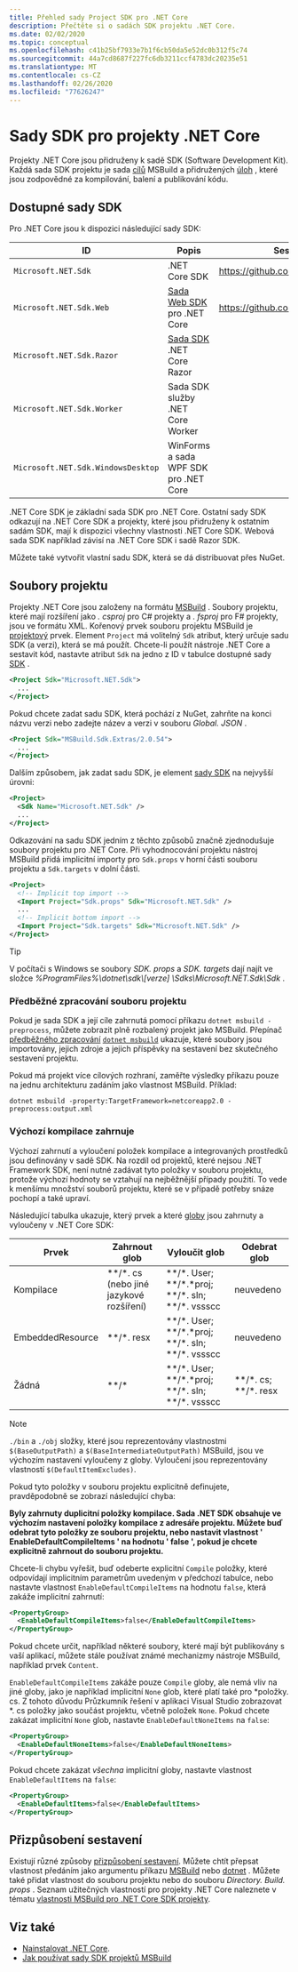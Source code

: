 ```yaml
---
title: Přehled sady Project SDK pro .NET Core
description: Přečtěte si o sadách SDK projektu .NET Core.
ms.date: 02/02/2020
ms.topic: conceptual
ms.openlocfilehash: c41b25bf7933e7b1f6cb50da5e52dc0b312f5c74
ms.sourcegitcommit: 44a7cd8687f227fc6db3211ccf4783dc20235e51
ms.translationtype: MT
ms.contentlocale: cs-CZ
ms.lasthandoff: 02/26/2020
ms.locfileid: "77626247"
---
```

# <a name="net-core-project-sdks"></a>Sady SDK pro projekty .NET Core

Projekty .NET Core jsou přidruženy k sadě SDK (Software Development Kit). Každá sada SDK projektu je sada [cílů](/visualstudio/msbuild/msbuild-targets) MSBuild a přidružených [úloh](/visualstudio/msbuild/msbuild-tasks) , které jsou zodpovědné za kompilování, balení a publikování kódu.

## <a name="available-sdks"></a>Dostupné sady SDK

Pro .NET Core jsou k dispozici následující sady SDK:

| ID | Popis | Sestavy|
| - | - | - |
| `Microsoft.NET.Sdk` | .NET Core SDK | https://github.com/dotnet/sdk |
| `Microsoft.NET.Sdk.Web` | [Sada Web SDK](/aspnet/core/razor-pages/web-sdk) pro .NET Core | https://github.com/aspnet/websdk |
| `Microsoft.NET.Sdk.Razor` | [Sada SDK](/aspnet/core/razor-pages/sdk) .NET Core Razor |
| `Microsoft.NET.Sdk.Worker` | Sada SDK služby .NET Core Worker |
| `Microsoft.NET.Sdk.WindowsDesktop` | WinForms a sada WPF SDK pro .NET Core |

.NET Core SDK je základní sada SDK pro .NET Core. Ostatní sady SDK odkazují na .NET Core SDK a projekty, které jsou přidruženy k ostatním sadám SDK, mají k dispozici všechny vlastnosti .NET Core SDK. Webová sada SDK například závisí na .NET Core SDK i sadě Razor SDK.

Můžete také vytvořit vlastní sadu SDK, která se dá distribuovat přes NuGet.

## <a name="project-files"></a>Soubory projektu

Projekty .NET Core jsou založeny na formátu [MSBuild](/visualstudio/msbuild/msbuild) . Soubory projektu, které mají rozšíření jako *. csproj* pro C# projekty a *. fsproj* pro F# projekty, jsou ve formátu XML. Kořenový prvek souboru projektu MSBuild je [projektový](/visualstudio/msbuild/project-element-msbuild) prvek. Element `Project` má volitelný `Sdk` atribut, který určuje sadu SDK (a verzi), která se má použít. Chcete-li použít nástroje .NET Core a sestavit kód, nastavte atribut `Sdk` na jedno z ID v tabulce dostupné sady [SDK](#available-sdks) .

```xml
<Project Sdk="Microsoft.NET.Sdk">
  ...
</Project>
```

Pokud chcete zadat sadu SDK, která pochází z NuGet, zahrňte na konci názvu verzi nebo zadejte název a verzi v souboru *Global. JSON* .

```xml
<Project Sdk="MSBuild.Sdk.Extras/2.0.54">
  ...
</Project>
```

Dalším způsobem, jak zadat sadu SDK, je element [sady SDK](/visualstudio/msbuild/sdk-element-msbuild) na nejvyšší úrovni:

```xml
<Project>
  <Sdk Name="Microsoft.NET.Sdk" />
  ...
</Project>
```

Odkazování na sadu SDK jedním z těchto způsobů značně zjednodušuje soubory projektu pro .NET Core. Při vyhodnocování projektu nástroj MSBuild přidá implicitní importy pro `Sdk.props` v horní části souboru projektu a `Sdk.targets` v dolní části.

```xml
<Project>
  <!-- Implicit top import -->
  <Import Project="Sdk.props" Sdk="Microsoft.NET.Sdk" />
  ...
  <!-- Implicit bottom import -->
  <Import Project="Sdk.targets" Sdk="Microsoft.NET.Sdk" />
</Project>
```

> [!TIP]
> V počítači s Windows se soubory *SDK. props* a *SDK. targets* dají najít ve složce *%ProgramFiles%\dotnet\sdk\\[verze] \Sdks\Microsoft.NET.Sdk\Sdk* .

### <a name="preprocess-the-project-file"></a>Předběžné zpracování souboru projektu

Pokud je sada SDK a její cíle zahrnutá pomocí příkazu `dotnet msbuild -preprocess`, můžete zobrazit plně rozbalený projekt jako MSBuild. Přepínač [předběžného zpracování](/visualstudio/msbuild/msbuild-command-line-reference#preprocess) [`dotnet msbuild`](../tools/dotnet-msbuild.md) ukazuje, které soubory jsou importovány, jejich zdroje a jejich příspěvky na sestavení bez skutečného sestavení projektu.

Pokud má projekt více cílových rozhraní, zaměřte výsledky příkazu pouze na jednu architekturu zadáním jako vlastnost MSBuild. Příklad:

`dotnet msbuild -property:TargetFramework=netcoreapp2.0 -preprocess:output.xml`

### <a name="default-compilation-includes"></a>Výchozí kompilace zahrnuje

Výchozí zahrnutí a vyloučení položek kompilace a integrovaných prostředků jsou definovány v sadě SDK. Na rozdíl od projektů, které nejsou .NET Framework SDK, není nutné zadávat tyto položky v souboru projektu, protože výchozí hodnoty se vztahují na nejběžnější případy použití. To vede k menšímu množství souborů projektu, které se v případě potřeby snáze pochopí a také upraví.

Následující tabulka ukazuje, který prvek a které [globy](https://en.wikipedia.org/wiki/Glob_(programming)) jsou zahrnuty a vyloučeny v .NET Core SDK:

| Prvek           | Zahrnout glob                              | Vyloučit glob                                                  | Odebrat glob              |
|-------------------|-------------------------------------------|---------------------------------------------------------------|--------------------------|
| Kompilace           | \*\*/\*. cs (nebo jiné jazykové rozšíření) | \*\*/\*. User;  \*\*/\*.\*proj;  \*\*/\*. sln;  \*\*/\*. vssscc  | neuvedeno                      |
| EmbeddedResource  | \*\*/\*. resx                              | \*\*/\*. User; \*\*/\*.\*proj; \*\*/\*. sln; \*\*/\*. vssscc     | neuvedeno                      |
| Žádná              | \*\*/\*                                   | \*\*/\*. User; \*\*/\*.\*proj; \*\*/\*. sln; \*\*/\*. vssscc     | \*\*/\*. cs; \*\*/\*. resx |

> [!NOTE]
> `./bin` a `./obj` složky, které jsou reprezentovány vlastnostmi `$(BaseOutputPath)` a `$(BaseIntermediateOutputPath)` MSBuild, jsou ve výchozím nastavení vyloučeny z globy. Vyloučení jsou reprezentovány vlastností `$(DefaultItemExcludes)`.

Pokud tyto položky v souboru projektu explicitně definujete, pravděpodobně se zobrazí následující chyba:

**Byly zahrnuty duplicitní položky kompilace. Sada .NET SDK obsahuje ve výchozím nastavení položky kompilace z adresáře projektu. Můžete buď odebrat tyto položky ze souboru projektu, nebo nastavit vlastnost ' EnableDefaultCompileItems ' na hodnotu ' false ', pokud je chcete explicitně zahrnout do souboru projektu.**

Chcete-li chybu vyřešit, buď odeberte explicitní `Compile` položky, které odpovídají implicitním parametrům uvedeným v předchozí tabulce, nebo nastavte vlastnost `EnableDefaultCompileItems` na hodnotu `false`, která zakáže implicitní zahrnutí:

```xml
<PropertyGroup>
  <EnableDefaultCompileItems>false</EnableDefaultCompileItems>
</PropertyGroup>
```

Pokud chcete určit, například některé soubory, které mají být publikovány s vaší aplikací, můžete stále používat známé mechanizmy nástroje MSBuild, například prvek `Content`.

`EnableDefaultCompileItems` zakáže pouze `Compile` globy, ale nemá vliv na jiné globy, jako je například implicitní `None` glob, které platí také pro \*položky. cs. Z tohoto důvodu Průzkumník řešení v aplikaci Visual Studio zobrazovat \*. cs položky jako součást projektu, včetně položek `None`. Pokud chcete zakázat implicitní `None` glob, nastavte `EnableDefaultNoneItems` na `false`:

```xml
<PropertyGroup>
  <EnableDefaultNoneItems>false</EnableDefaultNoneItems>
</PropertyGroup>
```

Pokud chcete zakázat *všechna* implicitní globy, nastavte vlastnost `EnableDefaultItems` na `false`:

```xml
<PropertyGroup>
  <EnableDefaultItems>false</EnableDefaultItems>
</PropertyGroup>
```

## <a name="customize-the-build"></a>Přizpůsobení sestavení

Existují různé způsoby [přizpůsobení sestavení](/visualstudio/msbuild/customize-your-build). Můžete chtít přepsat vlastnost předáním jako argumentu příkazu [MSBuild](/visualstudio/msbuild/msbuild-command-line-reference) nebo [dotnet](../tools/index.md) . Můžete také přidat vlastnost do souboru projektu nebo do souboru *Directory. Build. props* . Seznam užitečných vlastností pro projekty .NET Core naleznete v tématu [vlastnosti MSBuild pro .NET Core SDK projekty](msbuild-props.md).

## <a name="see-also"></a>Viz také

- [Nainstalovat .NET Core](../install/index.md).
- [Jak používat sady SDK projektů MSBuild](/visualstudio/msbuild/how-to-use-project-sdk)
